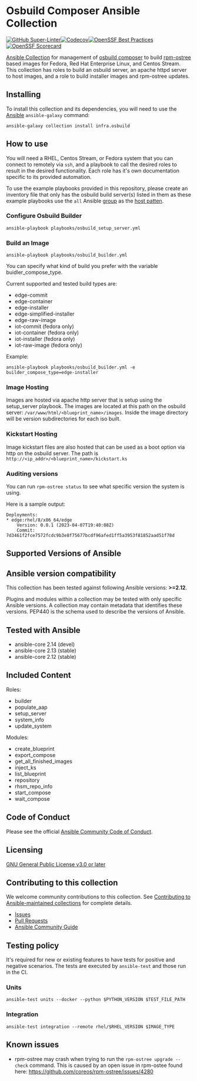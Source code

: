 # Osbuild Composer Ansible Collection

[![GitHub Super-Linter](https://github.com/redhat-cop/infra.osbuild/workflows/Lint%20Code%20Base/badge.svg)](https://github.com/marketplace/actions/super-linter)[![Codecov](https://img.shields.io/codecov/c/github/redhat-cop/infra.osbuild)](https://codecov.io/gh/redhat-cop/infra.osbuild)[![OpenSSF Best Practices](https://bestpractices.coreinfrastructure.org/projects/7460/badge)](https://bestpractices.coreinfrastructure.org/projects/7460)[![OpenSSF Scorecard](https://api.securityscorecards.dev/projects/github.com/redhat-cop/infra.osbuild/badge)](https://api.securityscorecards.dev/projects/github.com/redhat-cop/infra.osbuild)

[Ansible Collection](https://docs.ansible.com/ansible/latest/user_guide/collections_using.html)
for management of [osbuild composer](https://www.osbuild.org/documentation/#composer)
to build [rpm-ostree](https://rpm-ostree.readthedocs.io/en/latest/) based
images for Fedora, Red Hat Enterprise Linux, and Centos Stream.
This collection has roles to build an osbuild server, an apache httpd server
to host images, and a role to build installer images and rpm-ostree updates.

## Installing

To install this collection and its dependencies, you will need to use the
[Ansible](https://github.com/ansible/ansible) `ansible-galaxy` command:

```shell
ansible-galaxy collection install infra.osbuild
```

## How to use

You will need a RHEL, Centos Stream, or Fedora system that you can connect to
remotely via `ssh`, and a playbook to call the desired roles to result in the
desired functionality. Each role has it's own documentation specific to its
provided automation.

To use the example playbooks provided in this repository, please create an
inventory file that only has the osbuild build server(s) listed in them as these
example playbooks use the `all` Ansible [group](https://docs.ansible.com/ansible/latest/inventory_guide/intro_inventory.html#inventory-basics-formats-hosts-and-groups)
as the [host patten](https://docs.ansible.com/ansible/latest/inventory_guide/intro_patterns.html).

### Configure Osbuild Builder

```shell
ansible-playbook playbooks/osbuild_setup_server.yml
```

### Build an Image

```shell
ansible-playbook playbooks/osbuild_builder.yml
```

You can specify what kind of build you prefer with the variable buidler_compose_type.

Current supported and tested build types are:

- edge-commit
- edge-container
- edge-installer
- edge-simplified-installer
- edge-raw-image
- iot-commit (fedora only)
- iot-container (fedora only)
- iot-installer (fedora only)
- iot-raw-image (fedora only)

Example:

```shell
ansible-playbook playbooks/osbuild_builder.yml -e builder_compose_type=edge-installer
```

### Image Hosting

Images are hosted via apache http server that is setup using the setup_server playbook.
The images are located at this path on the osbuild server: `/var/www/html/<blueprint_name>/images`.
Inside the image directory will be version subdirectories for each iso built.

### Kickstart Hosting

Image kickstart files are also hosted that can be used as a boot option
via http on the osbuild server. The path is `http://<ip_addr>/<blueprint_name>/kickstart.ks`

### Auditing versions

You can run `rpm-ostree status` to see what specific version the system is using.

Here is a sample output:

```
Deployments:
* edge:rhel/8/x86_64/edge
    Version: 0.0.1 (2023-04-07T19:40:08Z)
    Commit: 7d3461f2fce7572fcdc9b3e8f75677bcdf96afed1ff5a3953f81852aad51f78d
```

## Supported Versions of Ansible

<!--start requires_ansible-->

## Ansible version compatibility

This collection has been tested against following Ansible versions: **>=2.12**.

Plugins and modules within a collection may be tested with only specific
Ansible versions.  A collection may contain metadata that identifies these versions.
PEP440 is the schema used to describe the versions of Ansible.

<!--end requires_ansible-->

## Tested with Ansible

- ansible-core 2.14 (devel)
- ansible-core 2.13 (stable)
- ansible-core 2.12 (stable)

## Included Content
Roles:
- builder
- populate_aap
- setup_server
- system_info
- update_system

Modules:
- create_blueprint
- export_compose
- get_all_finished_images
- inject_ks
- list_blueprint
- repository
- rhsm_repo_info
- start_compose
- wait_compose

## Code of Conduct

Please see the official [Ansible Community Code of Conduct](https://docs.ansible.com/ansible/latest/community/code_of_conduct.html).

## Licensing

[GNU General Public License v3.0 or later](https://github.com/redhat-cop/infra.osbuild/blob/main/LICENSE)

## Contributing to this collection

We welcome community contributions to this collection. See [Contributing to Ansible-maintained collections](https://docs.ansible.com/ansible/devel/community/contributing_maintained_collections.html#contributing-maintained-collections) for complete details.

* [Issues](https://github.com/redhat-cop/infra.osbuild/issues)
* [Pull Requests](https://github.com/redhat-cop/infra.osbuild/pulls)
* [Ansible Community Guide](https://docs.ansible.com/ansible/latest/community/index.html)

## Testing policy

It's required for new or existing features to have tests for positive and negative scenarios.
The tests are executed by `ansible-test` and those run in the CI.

### Units
```
ansible-test units --docker --python $PYTHON_VERSION $TEST_FILE_PATH
```

### Integration
```
ansible-test integration --remote rhel/$RHEL_VERSION $IMAGE_TYPE
```
## Known issues
- rpm-ostree may crash when trying to run the `rpm-ostree upgrade --check` command. This is caused by an open issue in rpm-ostee found here: https://github.com/coreos/rpm-ostree/issues/4280
